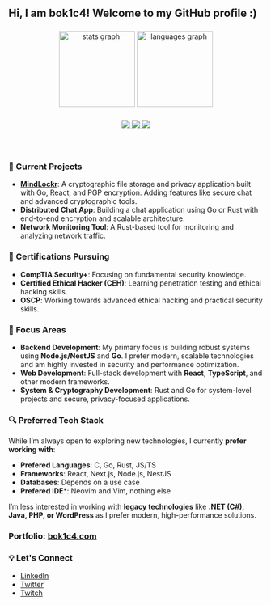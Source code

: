 
<h2 align="left">Hi, I am bok1c4! Welcome to my GitHub profile :)</h2>

###

<div align="center">
  <img src="https://github-readme-stats.vercel.app/api?username=b0kic4&hide_title=false&hide_rank=false&show_icons=true&include_all_commits=true&count_private=true&disable_animations=false&theme=dracula&locale=en&hide_border=false" height="150" alt="stats graph" />
  <img src="https://github-readme-stats.vercel.app/api/top-langs?username=b0kic4&locale=en&hide_title=false&layout=compact&card_width=320&langs_count=5&theme=dracula&hide_border=false" height="150" alt="languages graph" />
</div>

###

<p align="center">
  <a href="https://skillicons.dev">
    <img src="https://skillicons.dev/icons?i=linux,git,docker,go,ts,c,rust,neovim,vim" />
    <img src="https://skillicons.dev/icons?i=react,nodejs,nestjs" />
    <img src="https://skillicons.dev/icons?i=postgres,mongodb,redis,graphql" />
  </a>
</p>

###

<br clear="both">

### 🔧 Current Projects
- **[MindLockr](https://github.com/b0kic4/MindLockr)**: A cryptographic file storage and privacy application built with Go, React, and PGP encryption. Adding features like secure chat and advanced cryptographic tools.
- **Distributed Chat App**: Building a chat application using Go or Rust with end-to-end encryption and scalable architecture.
- **Network Monitoring Tool**: A Rust-based tool for monitoring and analyzing network traffic.

### 📜 Certifications Pursuing
- **CompTIA Security+**: Focusing on fundamental security knowledge.
- **Certified Ethical Hacker (CEH)**: Learning penetration testing and ethical hacking skills.
- **OSCP**: Working towards advanced ethical hacking and practical security skills.

### 🚀 Focus Areas
- **Backend Development**: My primary focus is building robust systems using **Node.js/NestJS** and **Go**. I prefer modern, scalable technologies and am highly invested in security and performance optimization.
- **Web Development**: Full-stack development with **React**, **TypeScript**, and other modern frameworks.
- **System & Cryptography Development**: Rust and Go for system-level projects and secure, privacy-focused applications.

### 🔍 Preferred Tech Stack
While I’m always open to exploring new technologies, I currently **prefer working with**:
- **Prefered Languages**: C, Go, Rust, JS/TS 
- **Frameworks**: React, Next.js, Node.js, NestJS
- **Databases**: Depends on a use case
- **Prefered IDE***: Neovim and Vim, nothing else 
  

I’m less interested in working with **legacy technologies** like **.NET (C#), Java, PHP, or WordPress** as I prefer modern, high-performance solutions.

<h3 align="left">Portfolio: <a href="https://www.bok1c4.com/">bok1c4.com</a></h3>

### 💡 Let's Connect
- [LinkedIn](https://www.linkedin.com/in/boris-nikolic-a44a2126a/)
- [Twitter](https://x.com/bok1c4)
- [Twitch](https://www.twitch.tv/bok1c4)  
